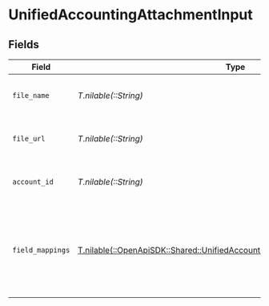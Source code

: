 # UnifiedAccountingAttachmentInput


## Fields

| Field                                                                                                                                                  | Type                                                                                                                                                   | Required                                                                                                                                               | Description                                                                                                                                            | Example                                                                                                                                                |
| ------------------------------------------------------------------------------------------------------------------------------------------------------ | ------------------------------------------------------------------------------------------------------------------------------------------------------ | ------------------------------------------------------------------------------------------------------------------------------------------------------ | ------------------------------------------------------------------------------------------------------------------------------------------------------ | ------------------------------------------------------------------------------------------------------------------------------------------------------ |
| `file_name`                                                                                                                                            | *T.nilable(::String)*                                                                                                                                  | :heavy_minus_sign:                                                                                                                                     | The name of the attached file                                                                                                                          | invoice.pdf                                                                                                                                            |
| `file_url`                                                                                                                                             | *T.nilable(::String)*                                                                                                                                  | :heavy_minus_sign:                                                                                                                                     | The URL where the file can be accessed                                                                                                                 | https://example.com/files/invoice.pdf                                                                                                                  |
| `account_id`                                                                                                                                           | *T.nilable(::String)*                                                                                                                                  | :heavy_minus_sign:                                                                                                                                     | The UUID of the associated account                                                                                                                     | 801f9ede-c698-4e66-a7fc-48d19eebaa4f                                                                                                                   |
| `field_mappings`                                                                                                                                       | [T.nilable(::OpenApiSDK::Shared::UnifiedAccountingAttachmentInputFieldMappings)](../../models/shared/unifiedaccountingattachmentinputfieldmappings.md) | :heavy_minus_sign:                                                                                                                                     | The custom field mappings of the object between the remote 3rd party & Panora                                                                          | {<br/>"custom_field_1": "value1",<br/>"custom_field_2": "value2"<br/>}                                                                                 |